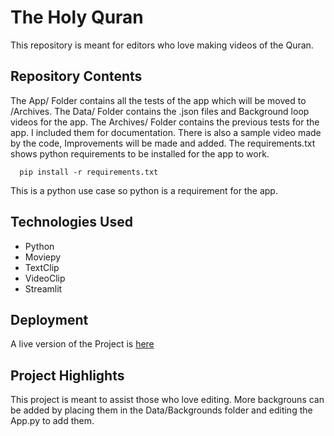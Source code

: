 # The Holy Quran
  
This repository is meant for editors who love making videos of the Quran.
   

## Repository Contents
 The App/ Folder contains all the tests of the app which will be moved to /Archives.
 The Data/ Folder contains the .json files and Background loop videos for the app.
 The Archives/ Folder contains the previous tests for the app. I included them for documentation.
 There is also a sample video made by the code, Improvements will be made and added.
 The requirements.txt shows python requirements to be installed for the app to work.

      pip install -r requirements.txt 
 
This is a python use case so python is a requirement for the app.

##  Technologies Used

- Python
- Moviepy
- TextClip
- VideoClip
- Streamlit
  
## Deployment
A live version of the Project is [here](https://holyquran.streamlit.app/)
##  Project Highlights
This project is meant to assist those who love editing.
More backgrouns can be added by placing them in the Data/Backgrounds folder and editing the App.py to add them.


